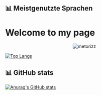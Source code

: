 ## 📊 Meistgenutzte Sprachen  


<h1 align="left">Welcome to my page </h1>


<p align="center"><img src="https://komarev.com/ghpvc/?username=Metorizz&&color=d612e0&style=flat" alt="metorizz" /></p>

[![Top Langs](https://github-readme-stats-git-masterrstaa-rickstaa.vercel.app/api/top-langs/?username=Metorizz&theme=slateorange&langs_count=100)](https://github.com/anuraghazra/github-readme-stats)



## 📊 GitHub stats
[![Anurag's GitHub stats](https://github-readme-stats.vercel.app/api?username=metorizz)](https://github.com/anuraghazra/github-readme-stats)
